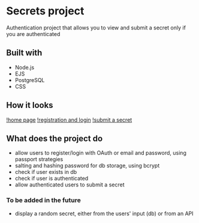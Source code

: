 # Secrets project
Authentication project that allows you to view and submit a secret only if you are authenticated

## Built with
- Node.js
- EJS
- PostgreSQL
- CSS

## How it looks
[!home page](/public/images/home-page.JPG)
[!registration and login](/public/images/secrets.JPG)
[!submit a secret](/public/images/submit.JPG)

## What does the project do
- allow users to register/login with OAuth or email and password, using passport strategies
- salting and hashing password for db storage, using bcrypt
- check if user exists in db
- check if user is authenticated
- allow authenticated users to submit a secret

### To be added in the future
- display a random secret, either from the users' input (db) or from an API